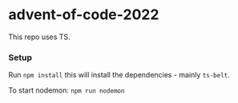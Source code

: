 # advent-of-code-2022

This repo uses TS.

### Setup

Run `npm install` this will install the dependencies - mainly `ts-belt`.

To start nodemon: `npm run nodemon`

